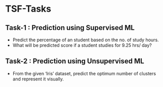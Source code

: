 # TSF-Tasks

## Task-1 : Prediction using Supervised ML
* Predict the percentage of an student based on the no. of study hours.
* What will be predicted score if a student studies for 9.25 hrs/ day?

## Task-2 : Prediction using Unsupervised ML
* From the given ‘Iris’ dataset, predict the optimum number of clusters and represent it visually.
